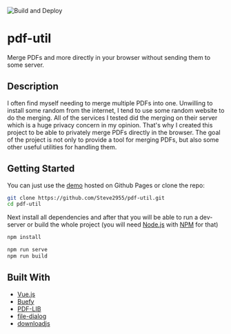 ![Build and Deploy](https://github.com/Steve2955/pdf-util/workflows/Build%20and%20Deploy/badge.svg)

# pdf-util

Merge PDFs and more directly in your browser without sending them to some server.

## Description

I often find myself needing to merge multiple PDFs into one. Unwilling to install some random from the internet, I tend to use some random website to do the merging. All of the services I tested did the merging on their server which is a huge privacy concern in my opinion. That's why I created this project to be able to privately merge PDFs directly in the browser. The goal of the project is not only to provide a tool for merging PDFs, but also some other useful utilities for handling them.

## Getting Started

You can just use the [demo](https://steve2955.github.io/pdf-util/) hosted on Github Pages or clone the repo:

```sh
git clone https://github.com/Steve2955/pdf-util.git
cd pdf-util
```

Next install all dependencies and after that you will be able to run a dev-server or build the whole project (you will need [Node.js](https://nodejs.org/) with [NPM](https://www.npmjs.com/) for that)

```sh
npm install

npm run serve
npm run build
```

## Built With

* [Vue.js](https://vuejs.org/)
* [Buefy](https://buefy.org/)
* [PDF-LIB](https://pdf-lib.js.org/)
* [file-dialog](https://github.com/alnorris/file-dialog)
* [downloadjs](https://github.com/rndme/download)
